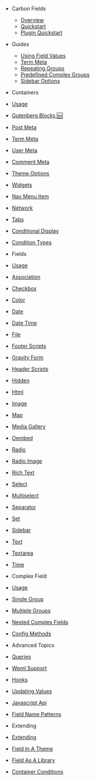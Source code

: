 * Carbon Fields

  * [Overview](overview.md)
  * [Quickstart](quickstart.md)
  * [Plugin Quickstart](plugin-quickstart.md)

* Guides

  * [Using Field Values](guides/using-field-values.md)
  * [Term Meta](guides/term-meta.md)
  * [Repeating Groups](guides/repeating-groups.md)
  * [Predefined Complex Groups](guides/predefined-complex-groups.md)
  * [Sidebar Options](guides/sidebar-options.md)

* Containers

 * [Usage](containers/usage.md)
 * [Gutenberg Blocks :new:](containers/gutenberg-blocks.md)
 * [Post Meta](containers/post-meta.md)
 * [Term Meta](containers/term-meta.md)
 * [User Meta](containers/user-meta.md)
 * [Comment Meta](containers/comment-meta.md)
 * [Theme Options](containers/theme-options.md)
 * [Widgets](containers/widgets.md)
 * [Nav Menu Item](containers/nav-menu-item.md)
 * [Network](containers/network.md)
 * [Tabs](containers/tabs.md)
 * [Conditional Display](containers/conditional-display.md)
 * [Condition Types](containers/condition-types.md)

* Fields

 * [Usage](fields/usage.md)
 * [Association](fields/association.md)
 * [Checkbox](fields/checkbox.md)
 * [Color](fields/color.md)
 * [Date](fields/date.md)
 * [Date Time](fields/date-time.md)
 * [File](fields/file.md)
 * [Footer Scripts](fields/footer-scripts.md)
 * [Gravity Form](fields/gravity-form.md)
 * [Header Scripts](fields/header-scripts.md)
 * [Hidden](fields/hidden.md)
 * [Html](fields/html.md)
 * [Image](fields/image.md)
 * [Map](fields/map.md)
 * [Media Gallery](fields/media-gallery.md)
 * [Oembed](fields/oembed.md)
 * [Radio](fields/radio.md)
 * [Radio Image](fields/radio-image.md)
 * [Rich Text](fields/rich-text.md)
 * [Select](fields/select.md)
 * [Multiselect](fields/multiselect.md)
 * [Separator](fields/separator.md)
 * [Set](fields/set.md)
 * [Sidebar](fields/sidebar.md)
 * [Text](fields/text.md)
 * [Textarea](fields/textarea.md)
 * [Time](fields/time.md)

* Complex Field

 * [Usage](complex-field/usage.md)
 * [Single Group](complex-field/single-group.md)
 * [Multiple Groups](complex-field/multiple-groups.md)
 * [Nested Complex Fields](complex-field/nested-complex-fields.md)
 * [Config Methods](complex-field/config-methods.md)

* Advanced Topics

 * [Queries](advanced-topics/queries.md)
 * [Wpml Support](advanced-topics/wpml-support.md)
 * [Hooks](advanced-topics/hooks.md)
 * [Updating Values](advanced-topics/updating-values.md)
 * [Javascript Api](advanced-topics/javascript-api.md)
 * [Field Name Patterns](advanced-topics/field-name-patterns.md)

* Extending

 * [Extending](extending/extending.md)
 * [Field In A Theme](extending/field-in-a-theme.md)
 * [Field As A Library](extending/field-as-a-library.md)
 * [Container Conditions](extending/container-conditions.md)
